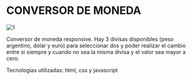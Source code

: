 # CONVERSOR DE MONEDA

![1](https://github.com/user-attachments/assets/d2823456-db15-41ba-9caf-f5a49cfc9274)

Conversor de moneda responsive. Hay 3 divisas disponibles (peso argentino, dolar y euro) para seleccionar dos y poder realizar el cambio entre si siempre y cuando no sea la misma divisa y el valor sea mayor a cero.

Tecnologías utilizadas: html, css y javascript

